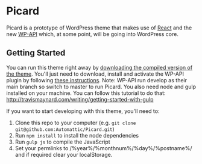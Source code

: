 # Picard

Picard is a prototype of WordPress theme that makes use of [React](http://facebook.github.io/react/) and the new [WP-API](http://wp-api.org/) which, at some point, will be going into WordPress core.

## Getting Started

You can run this theme right away by [downloading the compiled version of the theme](http://picardtheme.com/wp-content/uploads/2015/01/picard.zip). You'll just need to download, install and activate the WP-API plugin by following [these instructions](https://github.com/WP-API/WP-API/tree/master#installation).
Note: WP-API run develop as their main branch so switch to master to run Picard.
You also need node and gulp installed on your machine. You can follow this tutorial to do that: http://travismaynard.com/writing/getting-started-with-gulp

If you want to start developing with this theme, you'll need to:

1. Clone this repo to your computer (e.g. `git clone git@github.com:Automattic/Picard.git`)
1. Run `npm install` to install the node dependencies
1. Run `gulp js` to compile the JavaScript
1. Set your permlinks to /%year%/%monthnum%/%day%/%postname%/ and if required clear your localStorage.
